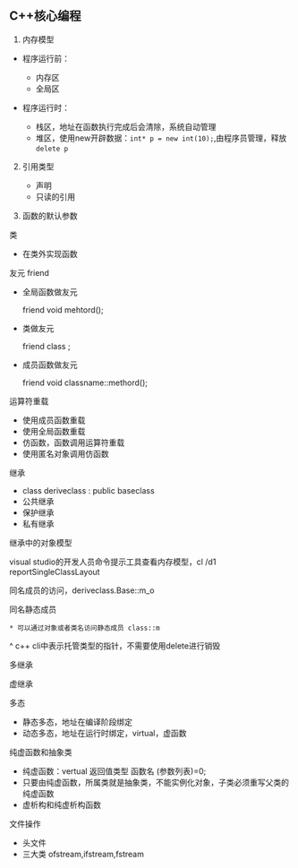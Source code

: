 ## C++核心编程

1. 内存模型

  * 程序运行前：

    * 内存区
    * 全局区

  * 程序运行时：

    * 栈区，地址在函数执行完成后会清除，系统自动管理
    * 堆区，使用new开辟数据：`int* p = new int(10);`,由程序员管理，释放`delete p`

2. 引用类型

    * 声明
    * 只读的引用

3. 函数的默认参数


类
  
  * 在类外实现函数

友元 friend

  * 全局函数做友元
    
    friend void mehtord();

  * 类做友元
    
    friend class <classname>;

  * 成员函数做友元

    friend void classname::methord();

运算符重载

  * 使用成员函数重载
  * 使用全局函数重载
  * 仿函数，函数调用运算符重载
  * 使用匿名对象调用仿函数

继承
 
  * class deriveclass : public baseclass
  * 公共继承
  * 保护继承
  * 私有继承

继承中的对象模型

visual studio的开发人员命令提示工具查看内存模型，cl /d1 reportSingleClassLayout

同名成员的访问，deriveclass.Base::m_o

同名静态成员

    * 可以通过对象或者类名访问静态成员 class::m

^ c++ cli中表示托管类型的指针，不需要使用delete进行销毁

多继承

虚继承

多态

  * 静态多态，地址在编译阶段绑定
  * 动态多态，地址在运行时绑定，virtual，虚函数

纯虚函数和抽象类

  * 纯虚函数：vertual 返回值类型 函数名 (参数列表)=0;
  * 只要由纯虚函数，所属类就是抽象类，不能实例化对象，子类必须重写父类的纯虚函数
  * 虚析构和纯虚析构函数

文件操作

  * 头文件<fstream>
  * 三大类 ofstream,ifstream,fstream